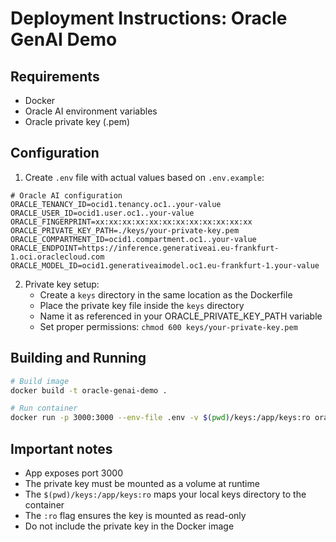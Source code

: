 # Deployment Instructions: Oracle GenAI Demo

## Requirements

- Docker
- Oracle AI environment variables
- Oracle private key (.pem)

## Configuration

1. Create `.env` file with actual values based on `.env.example`:

```
# Oracle AI configuration
ORACLE_TENANCY_ID=ocid1.tenancy.oc1..your-value
ORACLE_USER_ID=ocid1.user.oc1..your-value
ORACLE_FINGERPRINT=xx:xx:xx:xx:xx:xx:xx:xx:xx:xx:xx:xx
ORACLE_PRIVATE_KEY_PATH=./keys/your-private-key.pem
ORACLE_COMPARTMENT_ID=ocid1.compartment.oc1..your-value
ORACLE_ENDPOINT=https://inference.generativeai.eu-frankfurt-1.oci.oraclecloud.com
ORACLE_MODEL_ID=ocid1.generativeaimodel.oc1.eu-frankfurt-1.your-value
```

2. Private key setup:
   - Create a `keys` directory in the same location as the Dockerfile
   - Place the private key file inside the `keys` directory
   - Name it as referenced in your ORACLE_PRIVATE_KEY_PATH variable
   - Set proper permissions: `chmod 600 keys/your-private-key.pem`

## Building and Running

```bash
# Build image
docker build -t oracle-genai-demo .

# Run container
docker run -p 3000:3000 --env-file .env -v $(pwd)/keys:/app/keys:ro oracle-genai-demo
```

## Important notes

- App exposes port 3000
- The private key must be mounted as a volume at runtime
- The `$(pwd)/keys:/app/keys:ro` maps your local keys directory to the container
- The `:ro` flag ensures the key is mounted as read-only
- Do not include the private key in the Docker image
